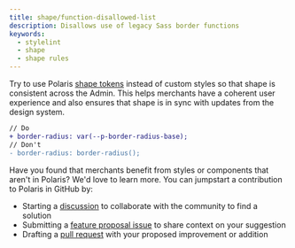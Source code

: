 ```yaml
---
title: shape/function-disallowed-list
description: Disallows use of legacy Sass border functions
keywords:
  - stylelint
  - shape
  - shape rules
---
```


Try to use Polaris [shape tokens](/tokens/shape) instead of custom styles so that shape is consistent across the Admin. This helps merchants have a coherent user experience and also ensures that shape is in sync with updates from the design system.

```diff
// Do
+ border-radius: var(--p-border-radius-base);
// Don't
- border-radius: border-radius();
```

Have you found that merchants benefit from styles or components that aren't in Polaris? We'd love to learn more. You can jumpstart a contribution to Polaris in GitHub by:

- Starting a [discussion](https://github.com/Shopify/polaris/discussions/6750) to collaborate with the community to find a solution
- Submitting a [feature proposal issue](https://github.com/Shopify/polaris/issues/new?assignees=&labels=Feature+request&template=FEATURE_REQUEST.md) to share context on your suggestion
- Drafting a [pull request](https://github.com/Shopify/polaris/pulls) with your proposed improvement or addition
